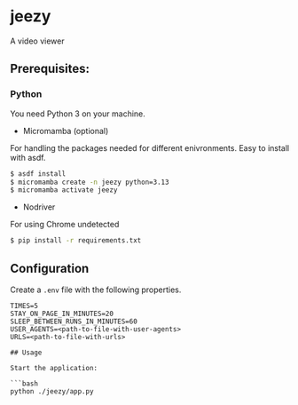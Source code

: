 # jeezy

A video viewer

## Prerequisites:

### Python

You need Python 3 on your machine.

- Micromamba (optional)

For handling the packages needed for different enivronments. Easy to install with asdf.

```bash
$ asdf install
$ micromamba create -n jeezy python=3.13
$ micromamba activate jeezy
```

- Nodriver

For using Chrome undetected

```bash
$ pip install -r requirements.txt
```

## Configuration

Create a `.env` file with the following properties.

```
TIMES=5
STAY_ON_PAGE_IN_MINUTES=20
SLEEP_BETWEEN_RUNS_IN_MINUTES=60
USER_AGENTS=<path-to-file-with-user-agents>
URLS=<path-to-file-with-urls>

## Usage

Start the application:

```bash
python ./jeezy/app.py
```
